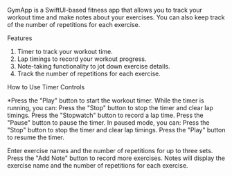 GymApp is a SwiftUI-based fitness app that allows you to track your workout time and make notes about your exercises. You can also keep track of the number of repetitions for each exercise.

Features
1. Timer to track your workout time.
2. Lap timings to record your workout progress.
3. Note-taking functionality to jot down exercise details.
4. Track the number of repetitions for each exercise.

How to Use
Timer Controls

*Press the "Play" button to start the workout timer.
While the timer is running, you can:
Press the "Stop" button to stop the timer and clear lap timings.
Press the "Stopwatch" button to record a lap time.
Press the "Pause" button to pause the timer.
In paused mode, you can:
Press the "Stop" button to stop the timer and clear lap timings.
Press the "Play" button to resume the timer.

Enter exercise names and the number of repetitions for up to three sets.
Press the "Add Note" button to record more exercises.
Notes will display the exercise name and the number of repetitions for each exercise.
